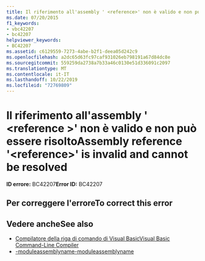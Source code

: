 ```yaml
---
title: Il riferimento all'assembly ' <reference>' non è valido e non può essere risolto
ms.date: 07/20/2015
f1_keywords:
- vbc42207
- bc42207
helpviewer_keywords:
- BC42207
ms.assetid: c6129559-7273-4abe-b2f1-deea05d242c9
ms.openlocfilehash: a2dc65d63fc97caf931026eb798191a67d84dc8e
ms.sourcegitcommit: 559259da2738a7b33a46c0130e51d336091c2097
ms.translationtype: MT
ms.contentlocale: it-IT
ms.lasthandoff: 10/22/2019
ms.locfileid: "72769809"
---
```

# <a name="assembly-reference-reference-is-invalid-and-cannot-be-resolved"></a><span data-ttu-id="fa0e6-102">Il riferimento all'assembly ' \<reference >' non è valido e non può essere risolto</span><span class="sxs-lookup"><span data-stu-id="fa0e6-102">Assembly reference '\<reference>' is invalid and cannot be resolved</span></span>

<span data-ttu-id="fa0e6-103">**ID errore:** BC42207</span><span class="sxs-lookup"><span data-stu-id="fa0e6-103">**Error ID:** BC42207</span></span>

## <a name="to-correct-this-error"></a><span data-ttu-id="fa0e6-104">Per correggere l'errore</span><span class="sxs-lookup"><span data-stu-id="fa0e6-104">To correct this error</span></span>

## <a name="see-also"></a><span data-ttu-id="fa0e6-105">Vedere anche</span><span class="sxs-lookup"><span data-stu-id="fa0e6-105">See also</span></span>

- [<span data-ttu-id="fa0e6-106">Compilatore della riga di comando di Visual Basic</span><span class="sxs-lookup"><span data-stu-id="fa0e6-106">Visual Basic Command-Line Compiler</span></span>](../../visual-basic/reference/command-line-compiler/index.md)
- [<span data-ttu-id="fa0e6-107">-moduleassemblyname</span><span class="sxs-lookup"><span data-stu-id="fa0e6-107">-moduleassemblyname</span></span>](../../visual-basic/reference/command-line-compiler/moduleassemblyname.md)
